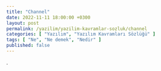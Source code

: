 ```yaml
---
title: "Channel"
date: 2022-11-11 18:00:00 +0300
layout: post
permalink: /yazilim/yazilim-kavramlar-sozluk/channel
categories: [ "Yazılım", "Yazılım Kavramları Sözlüğü" ]
tags: [ "Ne", "Ne demek", "Nedir" ]
published: false
---
```


.
